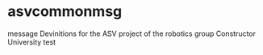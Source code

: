 # asvcommonmsg
message Devinitions for the ASV project of the robotics group Constructor University
test